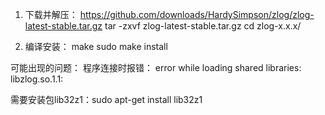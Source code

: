 1. 下载并解压：
https://github.com/downloads/HardySimpson/zlog/zlog-latest-stable.tar.gz
tar -zxvf zlog-latest-stable.tar.gz
cd zlog-x.x.x/

2. 编译安装：
make
sudo make install


可能出现的问题：
程序连接时报错： error while loading shared libraries: libzlog.so.1.1:

需要安装包lib32z1：sudo apt-get install lib32z1 

